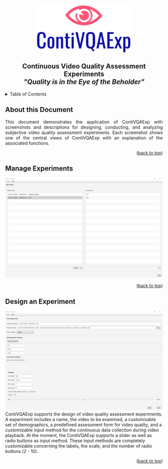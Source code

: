 <!-- PROJECT LOGO -->
<br />
<div align="center">
  <a href="https://github.com/okarras/ContiVQAExp">
    <img src="../src/img/logo.svg" alt="Logo" width="300" height="150">
  </a>

<h2 align="center">Continuous Video Quality Assessment Experiments<br/>
<i>"Quality is in the Eye of the Beholder"</i></h2>
</div>

<!-- TABLE OF CONTENTS -->
<details>
  <summary>Table of Contents</summary>
  <ol>
    <li><a href="#about-this-document">About this Document</a></li>
    <li><a href="#manage-experiments">Manage Experiments</a></li>
    <li><a href="#design-an-experiment">Design an Experiment</a></li>
    <!--<li><a href="#usage">Usage</a></li>
    <li><a href="#publications">Publications</a></li>
    <li><a href="#contributing">Contributing</a></li>
    <li><a href="#license">License</a></li>
    <li><a href="#contact">Contact</a></li>
    <li><a href="#acknowledgments">Acknowledgments</a></li>-->
  </ol>
</details>

<!-- ABOUT THIS DOCUMENT -->
## About this Document
<p align="justify">
    This document demonstrates the application of ContiVQAExp with screenshots and descriptions for designing, conducting, and analyzing subjective video quality assessment experiments. Each screenshot shows one of the central views of ContiVQAExp with an explanation of the associated functions.
</p>

<p align="right">(<a href="#top">back to top</a>)</p>

<!-- OVERVIEW OF EXPERIMENTS -->
## Manage Experiments
![GUI - Manage experiments](01_manage_experiments.png)

<p align="right">(<a href="#top">back to top</a>)</p>

<!-- DESIGN EXPERIMENT -->
## Design an Experiment
![GUI - Design an experiment](02_design_experiment.png)
ContiVQAExp supports the design of video quality assessment experiments. A experiment includes a name, the video to be examined, a customizable set of demographics, a predefined assessment form for video quality, and a customizable input method for the continuous data collection during video playback. At the moment, the ContiVQAExp supports a slider as well as radio buttons as input method. These input methods are completely customizable concerning the labels, the scale, and the number of radio buttons (2 - 10).

<p align="right">(<a href="#top">back to top</a>)</p>